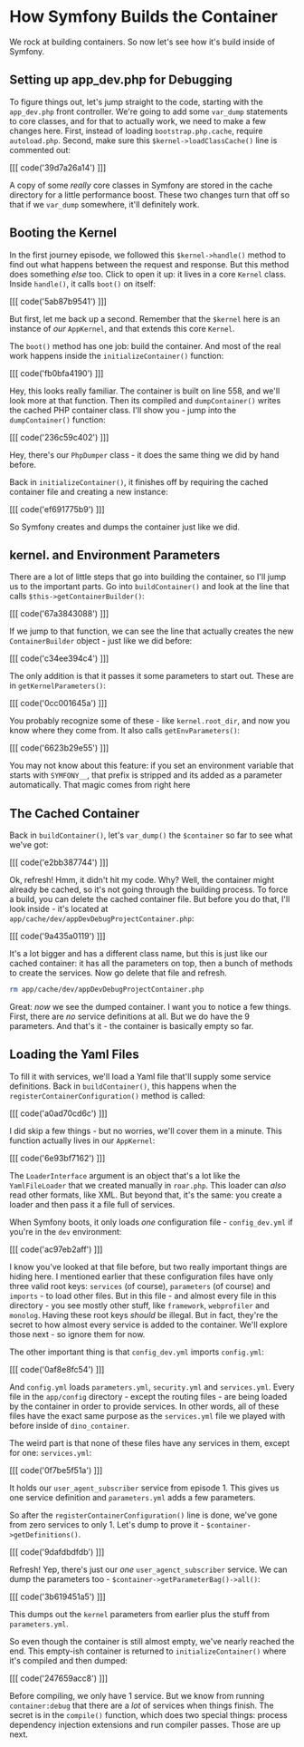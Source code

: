 # How Symfony Builds the Container

We rock at building containers. So now let's see how it's build inside of
Symfony.

## Setting up app_dev.php for Debugging

To figure things out, let's jump straight to the code, starting with the
`app_dev.php` front controller. We're going to add some `var_dump` statements
to core classes, and for that to actually work, we need to make a few changes
here. First, instead of loading `bootstrap.php.cache`, require `autoload.php`.
Second, make sure this `$kernel->loadClassCache()` line is commented out:

[[[ code('39d7a26a14') ]]]

A copy of some *really* core classes in Symfony are stored in the cache directory
for a little performance boost. These two changes turn that off so that if
we `var_dump` somewhere, it'll definitely work.

## Booting the Kernel

In the first journey episode, we followed this `$kernel->handle()` method
to find out what happens between the request and response. But this method
does something *else* too. Click to open it up: it lives in a core `Kernel`
class. Inside `handle()`, it calls `boot()` on itself:

[[[ code('5ab87b9541') ]]]

But first, let me back up a second. Remember that the `$kernel` here is an
instance of *our* `AppKernel`, and that extends this core `Kernel`.

The `boot()` method has one job: build the container. And most of the real
work happens inside the `initializeContainer()` function:

[[[ code('fb0bfa4190') ]]]

Hey, this looks really familiar. The container is built on line 558, and
we'll look more at that function. Then its compiled and `dumpContainer()`
writes the cached PHP container class. I'll show you - jump into the
`dumpContainer()` function:

[[[ code('236c59c402') ]]]

Hey, there's our `PhpDumper` class - it does the same thing we did by hand
before.

Back in `initializeContainer()`, it finishes off by requiring the cached
container file and creating a new instance:

[[[ code('ef691775b9') ]]]

So Symfony creates and dumps the container just like we did.

## kernel. and Environment Parameters

There are a lot of little steps that go into building the container, so I'll
jump us to the important parts. Go into `buildContainer()` and look at the
line that calls `$this->getContainerBuilder()`:

[[[ code('67a3843088') ]]]

If we jump to that function, we can see the line that actually creates
the new `ContainerBuilder` object - just like we did before:

[[[ code('c34ee394c4') ]]]

The only addition is that it passes it some parameters to start out. These
are in `getKernelParameters()`:

[[[ code('0cc001645a') ]]]

You probably recognize some of these - like `kernel.root_dir`, and now you
know where they come from. It also calls `getEnvParameters()`:

[[[ code('6623b29e55') ]]]

You may not know about this feature: if you set an environment variable
that starts with `SYMFONY__`, that prefix is stripped and its added as a
parameter automatically. That magic comes from right here

## The Cached Container

Back in `buildContainer()`, let's `var_dump()` the `$container` so far to
see what we've got:

[[[ code('e2bb387744') ]]]

Ok, refresh! Hmm, it didn't hit my code. Why? Well, the container might already
be cached, so it's not going through the building process. To force a build,
you can delete the cached container file. But before you do that, I'll look
inside - it's located at `app/cache/dev/appDevDebugProjectContainer.php`:

[[[ code('9a435a0119') ]]]

It's a lot bigger and has a different class name, but this is just like our
cached container: it has all the parameters on top, then a bunch of methods
to create the services. Now go delete that file and refresh.

```bash
rm app/cache/dev/appDevDebugProjectContainer.php
```

Great: *now* we see the dumped container. I want you to notice a few things.
First, there are *no* service definitions at all. But we do have the 9 parameters.
And that's it - the container is basically empty so far.

## Loading the Yaml Files

To fill it with services, we'll load a Yaml file that'll supply some service
definitions. Back in `buildContainer()`, this
happens when the `registerContainerConfiguration()` method is called:

[[[ code('a0ad70cd6c') ]]]

I did skip a few things - but no worries, we'll cover them in a minute. This
function actually lives in our `AppKernel`:

[[[ code('6e93bf7162') ]]]

The `LoaderInterface` argument is an object that's a lot like the `YamlFileLoader`
that we created manually in `roar.php`. This loader can *also* read other
formats, like XML. But beyond that, it's the same: you create a loader and
then pass it a file full of services.

When Symfony boots, it only loads *one* configuration file - `config_dev.yml`
if you're in the `dev` environment:

[[[ code('ac97eb2aff') ]]]

I know you've looked at that file before, but two really important things
are hiding here. I mentioned earlier that these configuration files have
only three valid root keys: `services` (of course), `parameters` (of course)
and `imports` - to load other files. But in this file - and almost every
file in this directory - you see mostly other stuff, like `framework`, `webprofiler`
and `monolog`. Having these root keys *should* be illegal. But in fact, they're
the secret to how almost every service is added to the container. We'll explore
those next -  so ignore them for now.

The other important thing is that `config_dev.yml` imports `config.yml`:

[[[ code('0af8e8fc54') ]]]

And `config.yml` loads `parameters.yml`, `security.yml` and `services.yml`.
Every file in the `app/config` directory - except the routing files - are
being loaded by the container in order to provide services. In other words,
all of these files have the exact same purpose as the `services.yml` file
we played with before inside of `dino_container`.

The weird part is that none of these files have any services in them, except
for one: `services.yml`:

[[[ code('0f7be5f51a') ]]]

It holds our `user_agent_subscriber` service from episode 1. This gives us
one service definition and `parameters.yml` adds a few parameters.

So after the `registerContainerConfiguration()` line is done, we've gone
from zero services to only 1. Let's dump to prove it - `$container->getDefinitions()`.

[[[ code('9dafdbdfdb') ]]]

Refresh! Yep, there's just our *one* `user_agenct_subscriber` service. We can
dump the parameters too - `$container->getParameterBag()->all()`:

[[[ code('3b619451a5') ]]]

This dumps out the `kernel` parameters from earlier plus the stuff from
`parameters.yml`.

So even though the container is still almost empty, we've nearly reached
the end. This empty-ish container is returned to `initializeContainer()`
where it's compiled and then dumped:

[[[ code('247659acc8') ]]]

Before compiling, we only have 1 service. But we know from running `container:debug`
that there are a *lot* of services when things finish. The secret is in the
`compile()` function, which does two special things: process dependency injection
extensions and run compiler passes. Those are up next.
